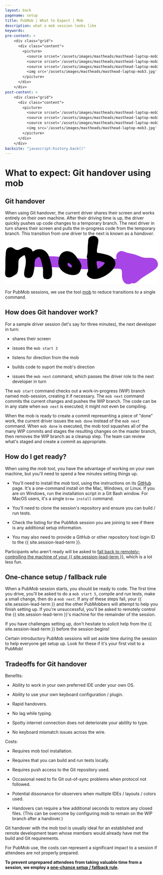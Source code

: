 ```yaml
---
layout: back
pagename: setup
title: PubMob | What to Expect | Mob
description: what a mob session looks like
keywords:
pre-content: >
    <div class="grid">
      <div class="content">
        <picture>
          <source srcset='/assets/images/mastheads/masthead-laptop-mob3.jpg' media='(max-width: 1080px)'>
          <source srcset='/assets/images/mastheads/masthead-laptop-mob3.jpg' media='(min-width: 960px)'>
          <source srcset='/assets/images/mastheads/masthead-laptop-mob3.jpg' media='(min-width: 830px'>
          <img src='/assets/images/mastheads/masthead-laptop-mob3.jpg' alt='PubMob what to expect'>
        </picture>
      </div>
    </div>
post-content: >
    <div class="grid">
      <div class="content">
        <picture>
          <source srcset='/assets/images/mastheads/masthead-laptop-mob3.jpg' media='(max-width: 1080px)'>
          <source srcset='/assets/images/mastheads/masthead-laptop-mob3.jpg' media='(min-width: 960px)'>
          <source srcset='/assets/images/mastheads/masthead-laptop-mob3.jpg' media='(min-width: 830px'>
          <img src='/assets/images/mastheads/masthead-laptop-mob3.jpg' alt='PubMob what to expect'>
        </picture>
      </div>
    </div>
backsite: "javascript:history.back()"
---
```

<h1>What to expect: Git handover using mob</h1>

<div>
  <h2>Git handover</h2>
  <p>When using Git handover, the current driver shares their screen and works entirely on their own machine. After their driving time is up, the driver quickly pushes up code changes to a temporary branch. The next driver in turn shares their screen and pulls the in-progress code from the temporary branch. This transition from one driver to the next is known as a <em>handover</em>.<img src="/assets/images/setup/mob_logo.svg" class="setupImg"/></p>
  <p>For PubMob sessions, we use the tool <a href="https://github.com/remotemobprogramming/mob">mob</a> to reduce transitions to a single command.</p>

  <h2>How does Git handover work?</h2>
  <p>For a sample driver session (let's say for three minutes), the next developer in turn:</p>
  <ul class="list">
    <li><p>shares their screen</p></li>
    <li><p>issues the <code>mob start 3</code></p></li>
    <li><p>listens for direction from the mob</p></li>
    <li><p>builds code to suport the mob's direction</p></li>
    <li><p>issues the <code>mob next</code> command, which passes the driver role to the next developer in turn</p></li>
  </ul>
  <p>The <code>mob start</code> command checks out a work-in-progress (WIP) branch named mob-session, creating it if necessary. The <code>mob next</code> command commits the current changes and pushes the WIP branch. The code can be in any state when <code>mob next</code> is executed; it might not even be compiling.</p>
  <p>When the mob is ready to create a commit representing a piece of "done" work, the current driver issues the <code>mob done</code> instead of the <code>mob next</code> command. When <code>mob done</code> is executed, the mob tool squashes all of the many WIP commits and stages the resulting changes on the master branch, then removes the WIP branch as a cleanup step. The team can review what's staged and create a commit as appropriate.</p>
</div>

<div>
  <h2>How do I get ready?</h2>
  <p>When using the <em>mob</em> tool, you have the advantage of working on your own machine, but you'll need to spend a few minutes setting things up.</p>
  <ul class="list outer">
    <li><p>You'll need to install the <em>mob</em> tool, using the instructions on its <a href="http://github.com/remotemobprogramming/mob">GitHub</a> page. It's a one-command install on the Mac, Windows, or Linux. If you are on Windows, run the installation script in a Git Bash window. For MacOS users, it's a single <code>brew install</code> command.</p></li>
    <li><p>You'll need to clone the session's repository and ensure you can build / run tests.</p></li>
    <li><p>Check the listing for the PubMob session you are joining to see if there is any additional setup information.</p></li>
    <li><p>You may also need to provide a GitHub or other repository host login ID to the {{ site.session-lead-term }}.</p></li>
  </ul>
  <p>Participants who aren't ready will be asked to <a href="#fallback-rule">fall back to remotely-controlling the machine of your {{ site.session-lead-term }}</a>, which is a lot less fun.</p> 

  <!-- TODO easy way to add people to a repo? Automatable? -->

  <h2><a id="fallback-rule"></a>One-chance setup / fallback rule</h2><!-- TODO anchor tag here -->
  <p>When a PubMob session starts, you should be ready to code. The first time you drive, you'll be asked to do a <code>mob start 5</code>, compile and run tests, make a small change, then do a <code>mob next</code>. If any of these steps fail, your {{ site.session-lead-term }} and the other PubMobbers will attempt to help you finish setting up. If you're unsuccessful, you'll be asked to remotely control the {{ site.session-lead-term }}'s machine for the remainder of the session.</p>
  <p>If you have challenges setting up, don't hesitate to solicit help from the {{ site.session-lead-term }} before the session begins!</p>
  <p>Certain introductory PubMob sessions will set aside time during the session to help everyone get setup up. Look for these if it's your first visit to a PubMob!</p>

  <h2>Tradeoffs for Git handover</h2>
  <p>Benefits:</p>
  <ul class="list outer">
    <li><p>Ability to work in your own preferred IDE under your own OS.</p></li>
    <li><p>Ability to use your own keyboard configuration / plugin.</p></li>
    <li><p>Rapid handovers.</p></li>
    <li><p>No lag while typing.</p></li>
    <li><p>Spotty internet connection does not deteriorate your abililty to type.</p></li>
    <li><p>No keyboard mismatch issues across the wire.</p></li>
  </ul>
  <p>Costs:</p>
  <ul class="list outer">
    <li><p>Requires mob tool installation.</p></li>
    <li><p>Requires that you can build and run tests locally.</p></li>
    <li><p>Requires push access to the Git repository used.</p></li>
    <li><p>Occasional need to fix Git out-of-sync problems when protocol not followed.</p></li>
    <li><p>Potential dissonance for observers when multiple IDEs / layouts / colors used.</p></li>
    <li><p>Handovers can require a few additional seconds to restore any closed files. (This can be overcome by configuring mob to remain on the WIP branch after a handover.)</p></li>
  </ul>
  <p>Git handover with the mob tool is usually ideal for an established and remote development team whose members would already have met the build and Git requirements.</p>
  <p>For PubMob use, the costs can represent a significant impact to a session if attendees are not properly prepared.</p>
  <p><b>To prevent unprepared attendees from taking valuable time from a session, we employ a <a href="#fallback-rule">one-chance setup / fallback rule</a>.</b></p>
</div>
  <!-- Read <a href="/mobprogramming">more about mob programming and why we use it</a>.
      You can get a quick notion of what an actual PubMob session looks like by watching a few minutes of this <a href="">short video</a>. -->

